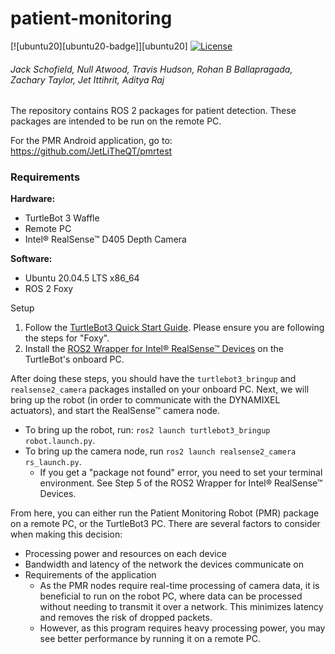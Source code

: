 # patient-monitoring
[![ubuntu20][ubuntu20-badge]][ubuntu20]
[![License](https://img.shields.io/github/license/IntelRealSense/realsense-ros?style=flat-square)](LICENSE)

###### Jack Schofield, Null Atwood, Travis Hudson, Rohan B Ballapragada, Zachary Taylor, Jet Ittihrit, Aditya Raj

The repository contains ROS 2 packages for patient detection. These packages are intended to be run on the remote PC.

For the PMR Android application, go to: https://github.com/JetLiTheQT/pmrtest

### Requirements
**Hardware:**
+ TurtleBot 3 Waffle
+ Remote PC
+ Intel® RealSense™ D405 Depth Camera

**Software:**
+ Ubuntu 20.04.5 LTS x86_64
+ ROS 2 Foxy

Setup

1. Follow the [TurtleBot3 Quick Start Guide](https://emanual.robotis.com/docs/en/platform/turtlebot3/quick-start/). Please ensure you are following the steps for "Foxy".
2. Install the [ROS2 Wrapper for Intel® RealSense™ Devices](https://github.com/IntelRealSense/realsense-ros) on the TurtleBot's onboard PC.

After doing these steps, you should have the `turtlebot3_bringup` and `realsense2_camera` packages installed on your onboard PC. Next, we will bring up the robot (in order to communicate with the DYNAMIXEL actuators), and start the RealSense™ camera node.

+ To bring up the robot, run: `ros2 launch turtlebot3_bringup robot.launch.py`.
+ To bring up the camera node, run `ros2 launch realsense2_camera rs_launch.py`. 
  + If you get a "package not found" error, you need to set your terminal environment. See Step 5 of the ROS2 Wrapper for Intel® RealSense™ Devices.
  
From here, you can either run the Patient Monitoring Robot (PMR) package on a remote PC, or the TurtleBot3 PC. There are several factors to consider when making this decision:
+ Processing power and resources on each device
+ Bandwidth and latency of the network the devices communicate on
+ Requirements of the application
  + As the PMR nodes require real-time processing of camera data, it is beneficial to run on the robot PC, where data can be processed without needing to transmit it over a network. This minimizes latency and removes the risk of dropped packets.
  + However, as this program requires heavy processing power, you may see better performance by running it on a remote PC.


